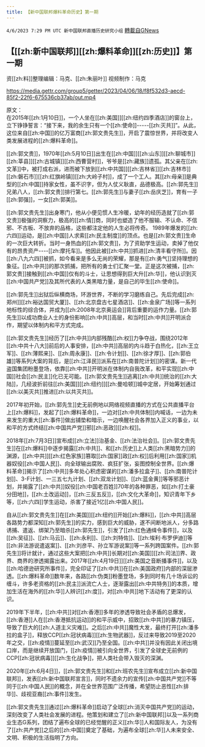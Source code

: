```yaml
---
title: 【新中国联邦爆料革命历史】第一期
---
```

`4/6/2023 7:29 PM UTC 新中国联邦直播历史研究小组` [轉載自GNews](https://gnews.org/articles/1076484)


## 【[[zh:新中国联邦]][[zh:爆料革命]][[zh:历史]]】第一期  
资[[zh:料]]整理编辑：马克、[[zh:朱丽叶]]  视频制作：马克

https://media.gettr.com/group5/getter/2023/04/06/18/f8f532d3-aecd-85f2-22f6-675536cb37ab/out.mp4

原文：  
在2015年[[zh:1月10日]]，一个人坐在[[zh:美国]][[zh:纽约四季酒店]]的窗台上，立下铮铮誓言：“接下来，我的余生只有一个[[zh:使命]]-----[[zh:灭共]]”。从此，这位来自[[zh:中国]]的亿万富商[[zh:郭文贵先生]]，开启了震惊世界，并将改变人类发展进程的[[zh:爆料革命]]。

[[zh:郭文贵]]，1970年[[zh:5月10日]]出生在[[zh:中国]][[zh:山东]][[zh:聊城市]][[zh:莘县]][[zh:古城镇]][[zh:西曹营村]]，爷爷是[[zh:藏族]]遗孤。其父亲在[[zh:文革]]中，被打成右派，进而被下放到[[zh:中共国]][[zh:吉林省]][[zh:吉林市]][[zh:磐石市]][[zh:红旗岭镇]][[zh:大岭子村]]，成了一个工人。其[[zh:母亲]]是典型的[[zh:中国]]持家女性，虽不识字，但为人仗义耿直，品德极高。[[zh:郭先生]]兄弟八人，[[zh:郭文贵]]排行第七。[[zh:郭先生]]与妻子[[zh:岳庆芝]]，育有一子[[zh:郭强]]，一女[[zh:郭美]]。

[[zh:郭文贵先生]]出身寒门，他从小便见惯人生冷暖，幼年的经历造就了[[zh:郭文贵]]极强的洞察力，极高的[[zh:情]]商，同时也塑造了他不服输、不认命、不信邪、不古板、不放弃的品格，这些都注定他的人生必将传奇。
1989年爆发的[[zh:六四]]运动，是[[zh:中国]]人求索[[zh:民主制度]]的顶点。也是[[zh:郭文贵]]生命的一次巨大转折。当时一身热血的[[zh:郭文贵]]，为了资助学生运动，卖掉了他仅有的昂贵资产----[[zh:摩托车]]。他因此被[[zh:中共]]抓进[[zh:清丰看守所]]。因[[zh:八九六四]]被抓，如今看来是多么无尚的荣耀，那是有[[zh:勇气]]坚持理想的象征。[[zh:中共]]的那次抓捕，把所有的勇士们汇聚一堂。正是这次被捕，[[zh:郭文贵]]接触到[[zh:中国]]仅有的斗士，让思想得到巨大升[[zh:华]]，他认识到灭[[zh:中国共产党]]及其所代表的人类黑暗力量，是自己的毕生[[zh:使命]]。

[[zh:郭先生]]出狱后纵横商场，环游世界，不断的学习磨练自己。先后完成[[zh:郑州]][[zh:裕达国贸大厦]]、[[zh:北京盘古七星酒店]]、[[zh:金泉广场]]等一系列地标性的综合体，并成为[[zh:2008年北京奥运会]]背后重要的运作力量。[[zh:郭先生]]以成功商业人士的身份影响[[zh:中共]]高层，和当时[[zh:中共]]开明派合作，期望以体制内和平方式完成。

[[zh:郭文贵先生]]经历了[[zh:中共]]内部残酷[[zh:权]]力争夺战，围绕2012年[[zh:中共十八大]]前后的人事安排，[[zh:中共]]高层的内斗趋于白热化，[[zh:王立军]]、[[zh:薄熙来]]、[[zh:周永康]]、[[zh:令计划]]、[[zh:徐才厚]]、[[zh:郭伯雄]]等系列大案的背后，是[[zh:江泽民]]派系在[[zh:南普陀计划]]的密谋。新一代盗国集团粉墨登场，依靠[[zh:中共]]开明派在体制内自我改革，和平实现[[zh:中国]]社会[[zh:民主]]化已无可能。[[zh:郭文贵先生]]逃离[[zh:中共]]统治的[[zh:大陆]]，几经波折前往[[zh:美国]][[zh:纽约]][[zh:曼哈顿]]城中定居，开始筹划通过[[zh:以美灭共]]推进[[zh:以共灭共]]。

2017年初开始，[[zh:郭先生]]史无前例地以网络视频直播的方式在公共直播平台上[[zh:爆料]]，发起了[[zh:爆料革命]]，一边对[[zh:中共体制]]内喊话，一边为未来发生的重大[[zh:事件]]做出铺垫和暗示，一边唤醒社会各界加入正义的事业，以和平的方式终结[[zh:中国共产党]]邪[[zh:恶政]][[zh:权]]。


2018年[[zh:7月3日]]宣布成[[zh:立法]]治基金、[[zh:法治社会]]。[[zh:郭文贵先生]]在[[zh:爆料]]中逐步揭露[[zh:中共]]、和[[zh:历史]]上人类[[zh:黑暗势力]]的渊源，[[zh:中共]][[zh:红色家族]]篡取[[zh:国家]]政[[zh:权]]后利用[[zh:国家]]机器奴役[[zh:中国人民]]、向全球输出腐败、疯狂扩张，妄图控制全世界。[[zh:爆料革命]]揭示了[[zh:中共]]多年处心积虑密谋的[[zh:潘多拉盒子]]、[[zh:南普陀计划]]、3-F计划、一三五七九计划、[[zh:双龙计划]]、[[zh:蓝金黄]]等等邪恶计划，并揭露了[[zh:中共]]奴役[[zh:中国老百姓]]70年的各种罪恶，如[[zh:打土豪分田地]]，[[zh:土改运动]]，[[zh:三反五反]]，[[zh:文化大革命]]，知识青年下乡等，[[zh:六四]]学生运动，杀害了接近1亿[[zh:中国人民]]。

自从[[zh:郭文贵先生]]在[[zh:美国]][[zh:纽约]]开始[[zh:爆料]]，[[zh:中共]]高层各路势力都深知[[zh:郭先生]]的实力，感到巨大的威胁，遂不间断地派人，分多路诱捕、遣返、绑架乃至暗杀[[zh:郭先生]]，引发了[[zh:红色通缉令事件]]，以及[[zh:吴征]]、[[zh:马云]]、[[zh:永利]]、[[zh:刘特佐]]、[[zh:埃利·布罗伊迪]]等[[zh:非法游说遣返案]]、[[zh:刘彦平、孙立军游说案]]等一系列跨国案件。[[zh:郭先生]]将计就计，通过这些大案把[[zh:中共]]长期对[[zh:美国]][[zh:司法]]界、政界、商界的渗透揭露出来。2017年[[zh:4月19日]][[zh:美国之音断播事件]]，以及[[zh:哈德逊研究所事件]]，完全印证了[[zh:中共]]在[[zh:美国政府]]内部的深层渗透。[[zh:爆料革命]]数年来，各路[[zh:伪类]]粉墨登场，多到同时有几十场诉讼的缠斗，许多老资格的[[zh:民主]]派流亡人士，逐渐露出[[zh:中共特务]]的本质，增加生活在海外的[[zh:华]]人辨识[[zh:度]]，对[[zh:中共]]地下活动有了更深的认识。

2019年下半年，[[zh:中共]]对[[zh:香港]]多年的渗透导致社会矛盾的总爆发，[[zh:香港]]人在[[zh:香港抵抗运动]]的和平示威中，招致[[zh:中共]]的暴力镇压，导致了巨大的[[zh:人道主义灾难]]。之后[[zh:中共]]魔性大发，最终打开[[zh:潘多拉的盒子]]，释放CCP[[zh:冠状病毒]][[zh:生物武器]]，反过来导致2019至2020年之交，[[zh:疫情]]蔓延至[[zh:武汉]]乃至全国。[[zh:中共]]并没有因此关闭出境口岸，而是继续开放国门，[[zh:疫情]]被引向全世界，引发了全球史无前例的CCP[[zh:冠状病毒]][[zh:生化战争]]，把人类社会带入毁灭的深渊。

2020年[[zh:6月4日]]，[[zh:郭文贵先生]]和[[zh:班农先生]]宣布成立[[zh:新中国联邦]]，发表[[zh:新中国联邦宣言]]，同时不遗余力的宣传[[zh:中国共产党]]不等同于[[zh:中国人民]]的概念，并在全世界范围广泛传播，希望防止恶性[[zh:排华]]、歧视亚裔[[zh:事件]]发生。


[[zh:郭文贵先生]]通过[[zh:爆料革命]]启动了全球[[zh:消灭中国共产党]]的运动，深刻改变了人类社会发展的进程。他策划和建立了[[zh:新中国联邦]]以及一系列商业生态G系列，团结了遍布全球的已经觉醒的正义[[zh:华]]人和国际友人，为没有了[[zh:共产党]]之后的[[zh:中国]]奠定了基础，为遍布全球[[zh:华]]人未来安全、文明、积极的生活指明了方向。
